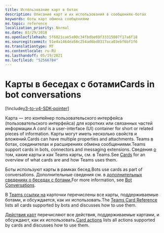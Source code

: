 ```yaml
---
title: Использование карт в ботах
description: Описание карт и их использования в сообщениях-ботах
keywords: боты карт обмена сообщениями
ms.topic: reference
localization_priority: Normal
ms.date: 03/29/2018
ms.openlocfilehash: 5f6021cae5a90c34fbdbe69f33315807f17a6f18
ms.sourcegitcommit: 51e4a1464ea58c254ad6bd0317aca03ebf6bf1f6
ms.translationtype: MT
ms.contentlocale: ru-RU
ms.lasthandoff: 05/19/2021
ms.locfileid: "52566784"
---
```

# <a name="cards-in-bot-conversations"></a><span data-ttu-id="96ecd-104">Карты в беседах с ботами</span><span class="sxs-lookup"><span data-stu-id="96ecd-104">Cards in bot conversations</span></span>

[!include[v3-to-v4-SDK-pointer](~/includes/v3-to-v4-pointer-bots.md)]

<span data-ttu-id="96ecd-105">Карта *—* это контейнер пользовательского интерфейса (пользовательского интерфейса) для коротких или связанных частей информации.</span><span class="sxs-lookup"><span data-stu-id="96ecd-105">A *card* is a user-interface (UI) container for short or related pieces of information.</span></span> <span data-ttu-id="96ecd-106">Карты могут иметь несколько свойств и вложений.</span><span class="sxs-lookup"><span data-stu-id="96ecd-106">Cards can have multiple properties and attachments.</span></span> <span data-ttu-id="96ecd-107">Teams в ботах, соединителах и расширениях обмена сообщениями.</span><span class="sxs-lookup"><span data-stu-id="96ecd-107">Teams support cards in bots, connectors and messaging extensions.</span></span> <span data-ttu-id="96ecd-108">Сведения [о](~/task-modules-and-cards/what-are-cards.md) том, какие карты и как Teams карты, см. в Teams.</span><span class="sxs-lookup"><span data-stu-id="96ecd-108">See [Cards](~/task-modules-and-cards/what-are-cards.md) for an overview of what cards are and how Teams uses them.</span></span>

<span data-ttu-id="96ecd-109">Боты используют карты в рамках бесед.</span><span class="sxs-lookup"><span data-stu-id="96ecd-109">Bots use cards as part of conversations.</span></span> <span data-ttu-id="96ecd-110">Дополнительные сведения см. в [дополнительных сведениях о беседах с ботами.](~/resources/bot-v3/bot-conversations/bots-conversations.md)</span><span class="sxs-lookup"><span data-stu-id="96ecd-110">For more information, see [Bot Conversations](~/resources/bot-v3/bot-conversations/bots-conversations.md).</span></span>

<span data-ttu-id="96ecd-111">В [Teams ссылки на](~/task-modules-and-cards/cards/cards-reference.md) карточки перечислены все карты, поддерживаемые ботами, и обсуждается, как их использовать.</span><span class="sxs-lookup"><span data-stu-id="96ecd-111">The [Teams Card Reference](~/task-modules-and-cards/cards/cards-reference.md) lists all cards supported by bots and discusses how to use them.</span></span>

<span data-ttu-id="96ecd-112">[Действия карт](~/task-modules-and-cards/cards/cards-actions.md) перечисляют все действия, поддерживаемые картами, и обсуждают, как их использовать.</span><span class="sxs-lookup"><span data-stu-id="96ecd-112">[Card actions](~/task-modules-and-cards/cards/cards-actions.md) lists all actions supported by cards and discusses how to use them.</span></span>

